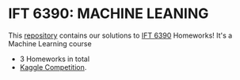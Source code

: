 # IFT 6390: MACHINE LEANING
This [repository](https://github.com/devCharaf/IFT-6390) contains our solutions to [IFT 6390](http://mitliagkas.github.io/ift6390-ml-class/) Homeworks! It's a Machine Learning course

* 3 Homeworks in total
* [Kaggle Competition](https://www.kaggle.com/competitions/electricity-time-series-dataset-ml-winter-2022).
